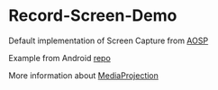 # Record-Screen-Demo

Default implementation of Screen Capture from [AOSP](https://android.googlesource.com/platform/frameworks/base/+/master/packages/SystemUI/src/com/android/systemui/screenrecord)

Example from Android [repo](https://github.com/android/media-samples/tree/main/ScreenCapture)

More information about [MediaProjection](https://developer.android.com/guide/topics/large-screens/media-projection)
